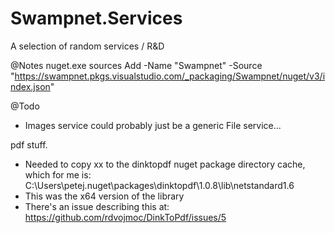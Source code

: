 # Swampnet.Services
A selection of random services / R&amp;D


@Notes
nuget.exe sources Add -Name "Swampnet" -Source "https://swampnet.pkgs.visualstudio.com/_packaging/Swampnet/nuget/v3/index.json"

@Todo
- Images service could probably just be a generic File service...


pdf stuff.
- Needed to copy xx to the dinktopdf nuget package directory cache, which for me is: C:\Users\petej\.nuget\packages\dinktopdf\1.0.8\lib\netstandard1.6
- This was the x64 version of the library
- There's an issue describing this at: https://github.com/rdvojmoc/DinkToPdf/issues/5
